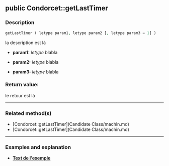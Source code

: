 ## public Condorcet::getLastTimer

### Description    

```php
getLastTimer ( letype param1, letype param2 [, letype param3 = 1] )
```

la description
est là    
- **param1:** *letype* blabla

- **param2:** *letype* blabla

- **param3:** *letype* blabla



### Return value:   

le retour
est là


---------------------------------------

### Related method(s)      

* [Condorcet::getLastTimer](Candidate Class/machin.md)    
* [Condorcet::getLastTimer](Candidate Class/machin.md)    

---------------------------------------

### Examples and explanation

* **[Text de l'exemple](link)**    
